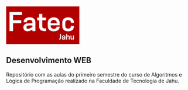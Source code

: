 ![FATEC](https://github.com/Evelyn-Cass/fatec-desenvolvimento-web/blob/main/img/fatec.png)

## Desenvolvimento WEB
Repositório com as aulas do primeiro semestre do curso de Algoritmos e Lógica de Programação realizado na Faculdade de Tecnologia de Jahu.
